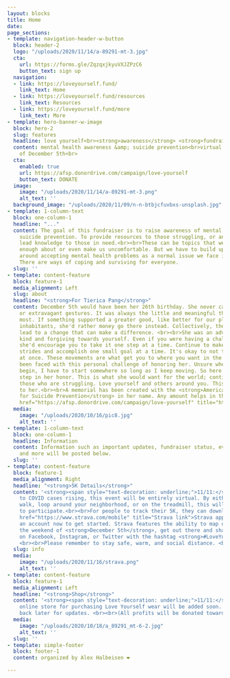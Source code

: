 ```yaml
---
layout: blocks
title: Home
date: 
page_sections:
- template: navigation-header-w-button
  block: header-2
  logo: "/uploads/2020/11/14/a-89291-mt-3.jpg"
  cta:
    url: https://forms.gle/ZqzqxjkyuVXJZPzC6
    button_text: sign up
  navigation:
  - link: https://loveyourself.fund/
    link_text: Home
  - link: https://loveyourself.fund/resources
    link_text: Resources
  - link: https://loveyourself.fund/more
    link_text: More
- template: hero-banner-w-image
  block: hero-2
  slug: features
  headline: love yourself<br><strong>awareness</strong> <strong>fundraiser </strong>
  content: mental health awareness &amp; suicide prevention<br>virtual 5K, weekend
    of December 5th<br>
  cta:
    enabled: true
    url: https://afsp.donordrive.com/campaign/love-yourself
    button_text: DONATE
  image:
    image: "/uploads/2020/11/14/a-89291-mt-3.png"
    alt_text: ''
  background_image: "/uploads/2020/11/09/n-n-btbjcfuvbxs-unsplash.jpg"
- template: 1-column-text
  block: one-column-1
  headline: "..."
  content: The goal of this fundraiser is to raise awareness of mental health and
    suicide prevention. To provide resources to those struggling, or anyone who can
    lead knowledge to those in need.<br><br>These can be topics that we don't know
    enough about or even make us uncomfortable. But we have to build up our communities
    around accepting mental health problems as a normal issue we face in our lives.
    There are ways of coping and surviving for everyone.
  slug: ''
- template: content-feature
  block: feature-1
  media_alignment: Left
  slug: about
  headline: "<strong>For Tierica Pang</strong>"
  content: December 5th would have been her 26th birthday. She never cared for material
    or extravagant gestures. It was always the little and meaningful things she appreciated
    most. If something supported a greater good, like better for our planet or its
    inhabitants, she'd rather money go there instead. Collectively, these contributions
    lead to a change that can make a difference. <br><br>She was an advocate for being
    kind and forgiving towards yourself. Even if you were having a challenging day,
    she'd encourage you to take it one step at a time. Continue to make those tiny
    strides and accomplish one small goal at a time. It's okay to not tackle everything
    at once. These movements are what get you to where you want in the end.<br><br>I've
    been faced with this personal challenge of honoring her. Unsure where to even
    begin, I have to start somewhere so long as I keep moving. So here is the first
    step in her honor. This is what she would want for the world; continue to help
    those who are struggling. Love yourself and others around you. This is our gift
    to her.<br><br>A memorial has been created with the <strong>American Foundation
    for Suicide Prevention</strong> in her name. Any amount helps in this cause.<br><strong><br></strong><a
    href="https://afsp.donordrive.com/campaign/love-yourself" title="https://afsp.donordrive.com/campaign/love-yourself">https://afsp.donordrive.com/campaign/love-yourself</a>
  media:
    image: "/uploads/2020/10/16/pic8.jpg"
    alt_text: ''
- template: 1-column-text
  block: one-column-1
  headline: Information
  content: Information such as important updates, fundraiser status, event details,
    and more will be posted below.
  slug: ''
- template: content-feature
  block: feature-1
  media_alignment: Right
  headline: "<strong>5K Details</strong>"
  content: '<strong><span style="text-decoration: underline;">11/11:</span></strong><br>Due
    to COVID cases rising, this event will be entirely virtual. By either a trail
    walk, loop around your neighborhood, or on the treadmill, this will allow anybody
    to participate.<br><br>For people to track their 5K, they can download the <a
    href="https://www.strava.com/mobile" title="Strava link">Strava app</a>. Create
    an account now to get started. Strava features the ability to map out your route.<br><br>On
    the weekend of <strong>December 5th</strong>, get out there and share your activity
    on Facebook, Instagram, or Twitter with the hashtag <strong>#LoveYourself2020</strong>!
    <br><br>Please remember to stay safe, warm, and social distance. <br><br><br>'
  slug: info
  media:
    image: "/uploads/2020/11/16/strava.png"
    alt_text: ''
- template: content-feature
  block: feature-1
  media_alignment: Left
  headline: "<strong>Shop</strong>"
  content: '<strong><span style="text-decoration: underline;">11/11:</span></strong><br>An
    online store for purchasing Love Yourself wear will be added soon. Please check
    back later for updates. <br><br>(All profits will be donated towards the fundraiser)<br>'
  media:
    image: "/uploads/2020/10/18/a_89291_mt-6-2.jpg"
    alt_text: ''
  slug: ''
- template: simple-footer
  block: footer-1
  content: organized by Alex Halbeisen ❤️

---
```


